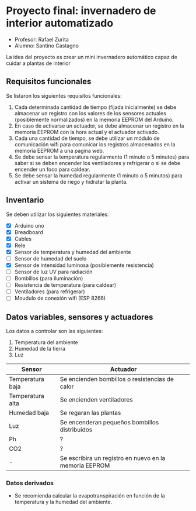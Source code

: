 # Proyecto final: invernadero de interior automatizado

- Profesor: Rafael Zurita
- Alumno: Santino Castagno

La idea del proyecto es crear un mini invernadero automático capaz de cuidar a plantas de interior

## Requisitos funcionales

Se listaron los siguientes requisitos funcionales:
1. Cada determinada cantidad de tiempo (fijada inicialmente) se debe almacenar un registro con los valores de los sensores actuales (posiblemente normalizados) en la memoria EEPROM del Arduino.
2. En caso de activarse un actuador, se debe almacenar un registro en la memoria EEPROM con la hora actual y el actuador activado.
3. Cada una cantidad de tiempo, se debe utilizar un módulo de comunicación wifi para comunicar los registros almacenados en la memoria EEPROM a una pagina web.
4.  Se debe sensar la temperatura regularmente (1 minuto o 5 minutos) para saber si se deben encender los ventiladores y refrigerar o si se debe encender un foco para caldear.
5.  Se debe sensar la humedad regularmente (1 minuto o 5 minutos) para activar un sistema de riego y hidratar la planta.

## Inventario

Se deben utilizar los siguientes materiales:
- [x] Arduino uno
- [x] Breadboard
- [x] Cables
- [x] Rele
- [x] Sensor de temperatura y humedad del ambiente
- [ ] Sensor de humedad del suelo
- [x] Sensor de intensidad luminosa (posiblemente resistencia)
- [ ] Sensor de luz UV para radiación
- [ ] Bombillos (para iluminación)
- [ ] Resistencia de temperatura (para caldear)
- [ ] Ventiladores (para refrigerar)
- [ ] Moudulo de conexión wifi (ESP 8266)

## Datos variables, sensores y actuadores

Los datos a controlar son las siguientes:
1. Temperatura del ambiente
2. Humedad de la tierra
3. Luz

| Sensor | Actuador |
|--------|------|
| Temperatura baja | Se encienden bombillos o resistencias de calor |
| Temperatura alta | Se encienden ventiladores |
| Humedad baja | Se regaran las plantas |
| Luz | Se encenderan pequeños bombillos distribuidos |
| Ph | ? |
| CO2 | ? |
| - | Se escribira un registro en nuevo en la memoria EEPROM |

### Datos derivados

- Se recomienda calcular la evapotranspiración en función de la temperatura y la humedad del ambiente.
